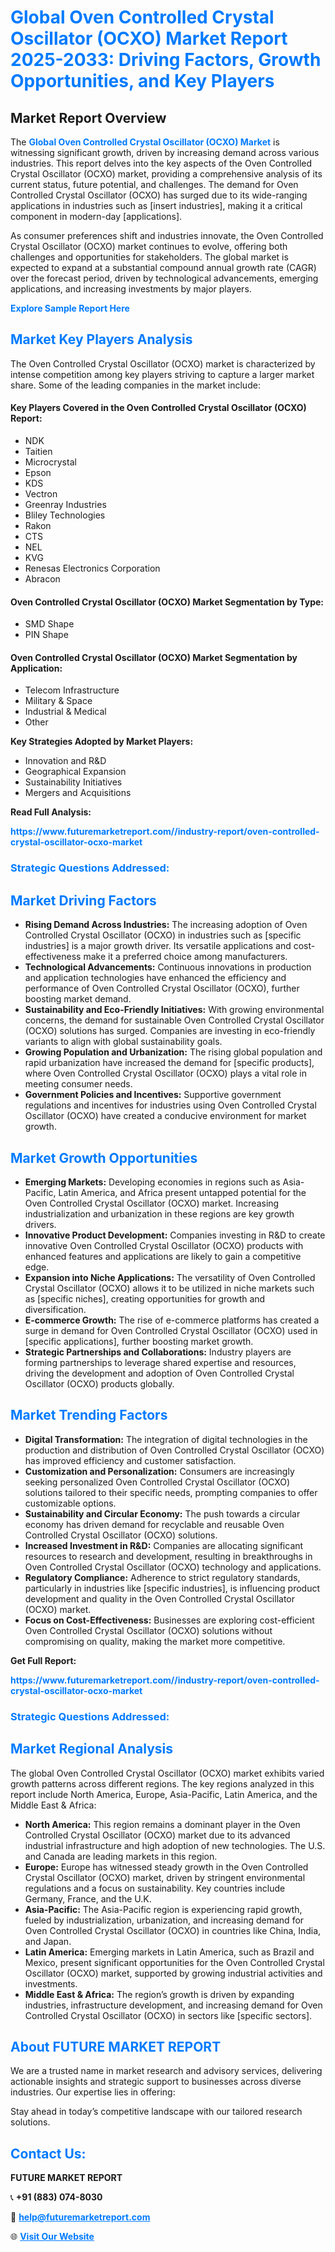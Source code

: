 <h1 style="color: #007BFF;">Global Oven Controlled Crystal Oscillator (OCXO) Market Report 2025-2033: Driving Factors, Growth Opportunities, and Key Players</h1>

<section id="overview">
<h2>Market Report Overview</h2>
<p>The <a href="https://www.futuremarketreport.com//industry-report/oven-controlled-crystal-oscillator-ocxo-market" style="color: #007BFF; text-decoration: none;"><strong>Global Oven Controlled Crystal Oscillator (OCXO) Market</strong></a> is witnessing significant growth, driven by increasing demand across various industries. This report delves into the key aspects of the Oven Controlled Crystal Oscillator (OCXO) market, providing a comprehensive analysis of its current status, future potential, and challenges. The demand for Oven Controlled Crystal Oscillator (OCXO) has surged due to its wide-ranging applications in industries such as [insert industries], making it a critical component in modern-day [applications].</p>
<p>As consumer preferences shift and industries innovate, the Oven Controlled Crystal Oscillator (OCXO) market continues to evolve, offering both challenges and opportunities for stakeholders. The global market is expected to expand at a substantial compound annual growth rate (CAGR) over the forecast period, driven by technological advancements, emerging applications, and increasing investments by major players.</p>
</section>

<section id="overview">
<p><a href="https://www.futuremarketreport.com//request-sample/reportId=82446" style="color: #007BFF; text-decoration: none;"><strong>Explore Sample Report Here</strong></a></p>
</section>

<section id="key-players">
<h2 style="color: #007BFF;">Market Key Players Analysis</h2>
<p>The Oven Controlled Crystal Oscillator (OCXO) market is characterized by intense competition among key players striving to capture a larger market share. Some of the leading companies in the market include:</p>
<h4>Key Players Covered in the Oven Controlled Crystal Oscillator (OCXO) Report:</h4>
<ul><li>NDK</li><li>Taitien</li><li>Microcrystal</li><li>Epson</li><li>KDS</li><li>Vectron</li><li>Greenray Industries</li><li>Bliley Technologies</li><li>Rakon</li><li>CTS</li><li>NEL</li><li>KVG</li><li>Renesas Electronics Corporation</li><li>Abracon</li></ul>
<h4>Oven Controlled Crystal Oscillator (OCXO) Market Segmentation by Type:</h4>
<ul><li>SMD Shape</li><li>PIN Shape</li></ul>

<h4>Oven Controlled Crystal Oscillator (OCXO) Market Segmentation by Application:</h4>
<ul><li>Telecom Infrastructure</li><li>Military &amp; Space</li><li>Industrial &amp; Medical</li><li>Other</li></ul>
<p><strong>Key Strategies Adopted by Market Players:</strong></p>
<ul>
<li>Innovation and R&D</li>
<li>Geographical Expansion</li>
<li>Sustainability Initiatives</li>
<li>Mergers and Acquisitions</li>
</ul>
</section>

<section>
<p><strong>Read Full Analysis: </strong></p><a href="https://www.futuremarketreport.com//industry-report/oven-controlled-crystal-oscillator-ocxo-market" style="color: #007BFF; text-decoration: none;"><strong>https://www.futuremarketreport.com//industry-report/oven-controlled-crystal-oscillator-ocxo-market</strong></a>
<h3 style="color: #007BFF;">Strategic Questions Addressed:</h3>
</section>

<section id="driving-factors">
<h2 style="color: #007BFF;">Market Driving Factors</h2>
<ul>
<li><strong>Rising Demand Across Industries:</strong> The increasing adoption of Oven Controlled Crystal Oscillator (OCXO) in industries such as [specific industries] is a major growth driver. Its versatile applications and cost-effectiveness make it a preferred choice among manufacturers.</li>
<li><strong>Technological Advancements:</strong> Continuous innovations in production and application technologies have enhanced the efficiency and performance of Oven Controlled Crystal Oscillator (OCXO), further boosting market demand.</li>
<li><strong>Sustainability and Eco-Friendly Initiatives:</strong> With growing environmental concerns, the demand for sustainable Oven Controlled Crystal Oscillator (OCXO) solutions has surged. Companies are investing in eco-friendly variants to align with global sustainability goals.</li>
<li><strong>Growing Population and Urbanization:</strong> The rising global population and rapid urbanization have increased the demand for [specific products], where Oven Controlled Crystal Oscillator (OCXO) plays a vital role in meeting consumer needs.</li>
<li><strong>Government Policies and Incentives:</strong> Supportive government regulations and incentives for industries using Oven Controlled Crystal Oscillator (OCXO) have created a conducive environment for market growth.</li>
</ul>
</section>

<section id="growth-opportunities">
<h2 style="color: #007BFF;">Market Growth Opportunities</h2>
<ul>
<li><strong>Emerging Markets:</strong> Developing economies in regions such as Asia-Pacific, Latin America, and Africa present untapped potential for the Oven Controlled Crystal Oscillator (OCXO) market. Increasing industrialization and urbanization in these regions are key growth drivers.</li>
<li><strong>Innovative Product Development:</strong> Companies investing in R&D to create innovative Oven Controlled Crystal Oscillator (OCXO) products with enhanced features and applications are likely to gain a competitive edge.</li>
<li><strong>Expansion into Niche Applications:</strong> The versatility of Oven Controlled Crystal Oscillator (OCXO) allows it to be utilized in niche markets such as [specific niches], creating opportunities for growth and diversification.</li>
<li><strong>E-commerce Growth:</strong> The rise of e-commerce platforms has created a surge in demand for Oven Controlled Crystal Oscillator (OCXO) used in [specific applications], further boosting market growth.</li>
<li><strong>Strategic Partnerships and Collaborations:</strong> Industry players are forming partnerships to leverage shared expertise and resources, driving the development and adoption of Oven Controlled Crystal Oscillator (OCXO) products globally.</li>
</ul>
</section>

<section id="trending-factors">
<h2 style="color: #007BFF;">Market Trending Factors</h2>
<ul>
<li><strong>Digital Transformation:</strong> The integration of digital technologies in the production and distribution of Oven Controlled Crystal Oscillator (OCXO) has improved efficiency and customer satisfaction.</li>
<li><strong>Customization and Personalization:</strong> Consumers are increasingly seeking personalized Oven Controlled Crystal Oscillator (OCXO) solutions tailored to their specific needs, prompting companies to offer customizable options.</li>
<li><strong>Sustainability and Circular Economy:</strong> The push towards a circular economy has driven demand for recyclable and reusable Oven Controlled Crystal Oscillator (OCXO) solutions.</li>
<li><strong>Increased Investment in R&D:</strong> Companies are allocating significant resources to research and development, resulting in breakthroughs in Oven Controlled Crystal Oscillator (OCXO) technology and applications.</li>
<li><strong>Regulatory Compliance:</strong> Adherence to strict regulatory standards, particularly in industries like [specific industries], is influencing product development and quality in the Oven Controlled Crystal Oscillator (OCXO) market.</li>
<li><strong>Focus on Cost-Effectiveness:</strong> Businesses are exploring cost-efficient Oven Controlled Crystal Oscillator (OCXO) solutions without compromising on quality, making the market more competitive.</li>
</ul>
</section>

<section>
<p><strong>Get Full Report: </strong></p><a href="https://www.futuremarketreport.com//industry-report/oven-controlled-crystal-oscillator-ocxo-market" style="color: #007BFF; text-decoration: none;"><strong>https://www.futuremarketreport.com//industry-report/oven-controlled-crystal-oscillator-ocxo-market</strong></a>
<h3 style="color: #007BFF;">Strategic Questions Addressed:</h3>
</section>


<section id="regional-analysis">
<h2 style="color: #007BFF;">Market Regional Analysis</h2>
<p>The global Oven Controlled Crystal Oscillator (OCXO) market exhibits varied growth patterns across different regions. The key regions analyzed in this report include North America, Europe, Asia-Pacific, Latin America, and the Middle East & Africa:</p>
<ul>
<li><strong>North America:</strong> This region remains a dominant player in the Oven Controlled Crystal Oscillator (OCXO) market due to its advanced industrial infrastructure and high adoption of new technologies. The U.S. and Canada are leading markets in this region.</li>
<li><strong>Europe:</strong> Europe has witnessed steady growth in the Oven Controlled Crystal Oscillator (OCXO) market, driven by stringent environmental regulations and a focus on sustainability. Key countries include Germany, France, and the U.K.</li>
<li><strong>Asia-Pacific:</strong> The Asia-Pacific region is experiencing rapid growth, fueled by industrialization, urbanization, and increasing demand for Oven Controlled Crystal Oscillator (OCXO) in countries like China, India, and Japan.</li>
<li><strong>Latin America:</strong> Emerging markets in Latin America, such as Brazil and Mexico, present significant opportunities for the Oven Controlled Crystal Oscillator (OCXO) market, supported by growing industrial activities and investments.</li>
<li><strong>Middle East & Africa:</strong> The region’s growth is driven by expanding industries, infrastructure development, and increasing demand for Oven Controlled Crystal Oscillator (OCXO) in sectors like [specific sectors].</li>
</ul>
</section>

<footer>
<h2 style="color: #007BFF;">About FUTURE MARKET REPORT</h2>
<p>We are a trusted name in market research and advisory services, delivering actionable insights and strategic support to businesses across diverse industries. Our expertise lies in offering:</p>

<p>Stay ahead in today’s competitive landscape with our tailored research solutions.</p>

<h2 style="color: #007BFF;">Contact Us:</h2>
<p><strong>FUTURE MARKET REPORT</strong></p>
<p>📞 <strong>+91 (883) 074-8030</strong></p>
<p>📧 <strong><a href="mailto:help@futuremarketreport.com" style="color: #007BFF;">help@futuremarketreport.com</a></strong></p>
<p>🌐 <strong><a href="https://www.futuremarketreport.com/" style="color: #007BFF;">Visit Our Website</a></strong></p>
</footer>